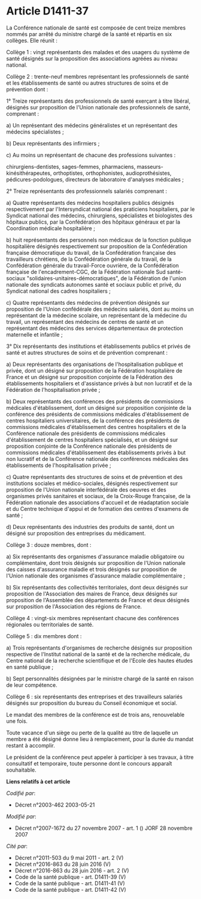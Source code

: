 # Article D1411-37

La Conférence nationale de santé est composée de cent treize membres nommés par arrêté du ministre chargé de la santé et
répartis en six collèges. Elle réunit :

Collège 1 : vingt représentants des malades et des usagers du système de santé désignés sur la proposition des associations
agréées au niveau national.

Collège 2 : trente-neuf membres représentant les professionnels de santé et les établissements de santé ou autres structures
de soins et de prévention dont :

1° Treize représentants des professionnels de santé exerçant à titre libéral, désignés sur proposition de l'Union nationale
des professionnels de santé, comprenant :

a) Un représentant des médecins généralistes et un représentant des médecins spécialistes ;

b) Deux représentants des infirmiers ;

c) Au moins un représentant de chacune des professions suivantes :

chirurgiens-dentistes, sages-femmes, pharmaciens, masseurs-kinésithérapeutes, orthoptistes, orthophonistes,
audioprothésistes, pédicures-podologues, directeurs de laboratoire d'analyses médicales ;

2° Treize représentants des professionnels salariés comprenant :

a) Quatre représentants des médecins hospitaliers publics désignés respectivement par l'Intersyndicat national des praticiens
hospitaliers, par le Syndicat national des médecins, chirurgiens, spécialistes et biologistes des hôpitaux publics, par la
Confédération des hôpitaux généraux et par la Coordination médicale hospitalière ;

b) huit représentants des personnels non médicaux de la fonction publique hospitalière désignés respectivement sur
proposition de la Confédération française démocratique du travail, de la Confédération française des travailleurs chrétiens,
de la Confédération générale du travail, de la Confédération générale du travail-Force ouvrière, de la Confédération
française de l'encadrement-CGC, de la Fédération nationale Sud santé-sociaux "solidaires-unitaires-démocratiques", de la
Fédération de l'union nationale des syndicats autonomes santé et sociaux public et privé, du Syndicat national des cadres
hospitaliers ;

c) Quatre représentants des médecins de prévention désignés sur proposition de l'Union confédérale des médecins salariés,
dont au moins un représentant de la médecine scolaire, un représentant de la médecine du travail, un représentant des
médecins de centres de santé et un représentant des médecins des services départementaux de protection maternelle et
infantile ;

3° Dix représentants des institutions et établissements publics et privés de santé et autres structures de soins et de
prévention comprenant :

a) Deux représentants des organisations de l'hospitalisation publique et privée, dont un désigné sur proposition de la
Fédération hospitalière de France et un désigné sur proposition conjointe de la Fédération des établissements hospitaliers et
d'assistance privés à but non lucratif et de la Fédération de l'hospitalisation privée ;

b) Deux représentants des conférences des présidents de commissions médicales d'établissement, dont un désigné sur
proposition conjointe de la conférence des présidents de commissions médicales d'établissement de centres hospitaliers
universitaires, de la conférence des présidents de commissions médicales d'établissement des centres hospitaliers et de la
Conférence nationale des présidents de commissions médicales d'établissement de centres hospitaliers spécialisés, et un
désigné sur proposition conjointe de la Conférence nationale des présidents de commissions médicales d'établissement des
établissements privés à but non lucratif et de la Conférence nationale des conférences médicales des établissements de
l'hospitalisation privée ;

c) Quatre représentants des structures de soins et de prévention et des institutions sociales et médico-sociales, désignés
respectivement sur proposition de l'Union nationale interfédérale des oeuvres et des organismes privés sanitaires et sociaux,
de la Croix-Rouge française, de la Fédération nationale des associations d'accueil et de réadaptation sociale et du Centre
technique d'appui et de formation des centres d'examens de santé ;

d) Deux représentants des industries des produits de santé, dont un désigné sur proposition des entreprises du médicament.

Collège 3 : douze membres, dont :

a) Six représentants des organismes d'assurance maladie obligatoire ou complémentaire, dont trois désignés sur proposition de
l'Union nationale des caisses d'assurance maladie et trois désignés sur proposition de l'Union nationale des organismes
d'assurance maladie complémentaire ;

b) Six représentants des collectivités territoriales, dont deux désignés sur proposition de l'Association des maires de
France, deux désignés sur proposition de l'Assemblée des départements de France et deux désignés sur proposition de
l'Association des régions de France.

Collège 4 : vingt-six membres représentant chacune des conférences régionales ou territoriales de santé.

Collège 5 : dix membres dont :

a) Trois représentants d'organismes de recherche désignés sur proposition respective de l'Institut national de la santé et de
la recherche médicale, du Centre national de la recherche scientifique et de l'Ecole des hautes études en santé publique ;

b) Sept personnalités désignées par le ministre chargé de la santé en raison de leur compétence.

Collège 6 : six représentants des entreprises et des travailleurs salariés désignés sur proposition du bureau du Conseil
économique et social.

Le mandat des membres de la conférence est de trois ans, renouvelable une fois.

Toute vacance d'un siège ou perte de la qualité au titre de laquelle un membre a été désigné donne lieu à remplacement, pour
la durée du mandat restant à accomplir.

Le président de la conférence peut appeler à participer à ses travaux, à titre consultatif et temporaire, toute personne dont
le concours apparaît souhaitable.

**Liens relatifs à cet article**

_Codifié par_:

  - Décret n°2003-462 2003-05-21

_Modifié par_:

  - Décret n°2007-1672 du 27 novembre 2007 - art. 1 () JORF 28 novembre 2007

_Cité par_:

  - Décret n°2011-503 du 9 mai 2011 - art. 2 (V)
  - Décret n°2016-863 du 28 juin 2016 (V)
  - Décret n°2016-863 du 28 juin 2016 - art. 2 (V)
  - Code de la santé publique - art. D1411-39 (V)
  - Code de la santé publique - art. D1411-41 (V)
  - Code de la santé publique - art. D1411-42 (V)
